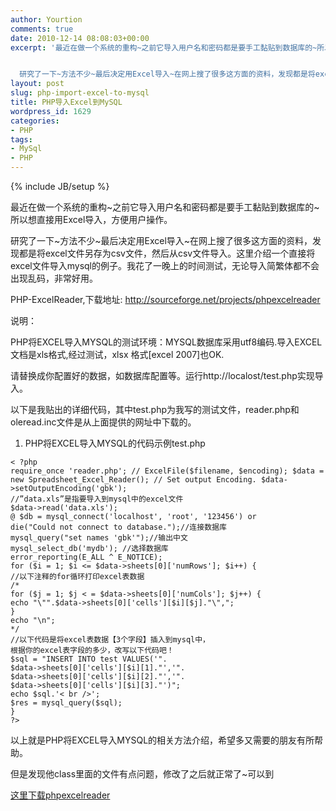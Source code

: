 ```yaml
---
author: Yourtion
comments: true
date: 2010-12-14 08:08:03+00:00
excerpt: '最近在做一个系统的重构~之前它导入用户名和密码都是要手工黏贴到数据库的~所以想直接用Excel导入，方便用户操作。


  研究了一下~方法不少~最后决定用Excel导入~在网上搜了很多这方面的资料，发现都是将excel文件另存为csv文件，然后从csv文件导入。这里介绍一个直接将excel文件导入mysql的例子。我花了一晚上的时间测试，无论导入简繁体都不会出现乱码，非常好用。'
layout: post
slug: php-import-excel-to-mysql
title: PHP导入Excel到MySQL
wordpress_id: 1629
categories:
- PHP
tags:
- MySql
- PHP
---
```

{% include JB/setup %}

最近在做一个系统的重构~之前它导入用户名和密码都是要手工黏贴到数据库的~所以想直接用Excel导入，方便用户操作。

研究了一下~方法不少~最后决定用Excel导入~在网上搜了很多这方面的资料，发现都是将excel文件另存为csv文件，然后从csv文件导入。这里介绍一个直接将excel文件导入mysql的例子。我花了一晚上的时间测试，无论导入简繁体都不会出现乱码，非常好用。

PHP-ExcelReader,下载地址: http://sourceforge.net/projects/phpexcelreader

说明：

PHP将EXCEL导入MYSQL的测试环境：MYSQL数据库采用utf8编码.导入EXCEL文档是xls格式,经过测试，xlsx 格式[excel 2007]也OK.

请替换成你配置好的数据，如数据库配置等。运行http://localost/test.php实现导入。

以下是我贴出的详细代码，其中test.php为我写的测试文件，reader.php和oleread.inc文件是从上面提供的网址中下载的。

1. PHP将EXCEL导入MYSQL的代码示例test.php

```
< ?php 
require_once 'reader.php'; // ExcelFile($filename, $encoding); $data = new Spreadsheet_Excel_Reader(); // Set output Encoding. $data->setOutputEncoding('gbk');
//”data.xls”是指要导入到mysql中的excel文件
$data->read('data.xls');
@ $db = mysql_connect('localhost', 'root', '123456') or
die("Could not connect to database.");//连接数据库
mysql_query("set names 'gbk'");//输出中文
mysql_select_db('mydb'); //选择数据库
error_reporting(E_ALL ^ E_NOTICE);
for ($i = 1; $i <= $data->sheets[0]['numRows']; $i++) {
//以下注释的for循环打印excel表数据
/*
for ($j = 1; $j < = $data->sheets[0]['numCols']; $j++) {
echo "\"".$data->sheets[0]['cells'][$i][$j]."\",";
}
echo "\n";
*/
//以下代码是将excel表数据【3个字段】插入到mysql中，
根据你的excel表字段的多少，改写以下代码吧！
$sql = "INSERT INTO test VALUES('".
$data->sheets[0]['cells'][$i][1]."','".
$data->sheets[0]['cells'][$i][2]."','".
$data->sheets[0]['cells'][$i][3]."')";
echo $sql.'< br />';
$res = mysql_query($sql);
}
?>
```

以上就是PHP将EXCEL导入MYSQL的相关方法介绍，希望多又需要的朋友有所帮助。

但是发现他class里面的文件有点问题，修改了之后就正常了~可以到

[这里下载phpexcelreader](http://dl.dbank.com/c03m2yw4md)
